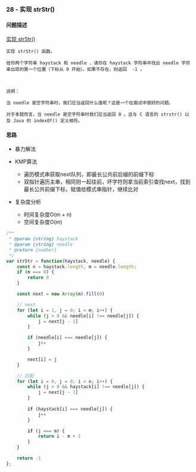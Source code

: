 ### 28 - 实现 strStr()

#### 问题描述

[实现 strStr()](https://leetcode-cn.com/problems/implement-strstr/)

```textile
实现 strStr() 函数。

给你两个字符串 haystack 和 needle ，请你在 haystack 字符串中找出 needle 字符串出现的第一个位置（下标从 0 开始）。如果不存在，则返回  -1 。

 

说明：

当 needle 是空字符串时，我们应当返回什么值呢？这是一个在面试中很好的问题。

对于本题而言，当 needle 是空字符串时我们应当返回 0 。这与 C 语言的 strstr() 以及 Java 的 indexOf() 定义相符。
```

#### 思路

- 暴力解法
- KMP算法
  - 遍历模式串获取next队列，即最长公共前后缀的前缀下标
  - 双指针遍历主串，相同则一起往前，坏字符则拿当前索引查找next，找到最长公共前缀下标，赋值给模式串指针，继续比对

- 复杂度分析
  
  - 时间复杂度O(m + n)
  - 空间复杂度O(m)

```js
/**
 * @param {string} haystack
 * @param {string} needle
 * @return {number}
 */
var strStr = function(haystack, needle) {
    const n = haystack.length, m = needle.length;
    if (m === 0) {
        return 0
    }

    const next = new Array(m).fill(0)

    // next
    for (let i = 1, j = 0; i < m; i++) {
        while (j > 0 && needle[i] !== needle[j]) {
            j = next[j - 1]
        }

        if (needle[i] === needle[j]) {
            j++
        }

        next[i] = j
    }

    // 匹配
    for (let i = 0, j = 0; i < n; i++) {
        while (j > 0 && haystack[i] !== needle[j]) {
            j = next[j - 1]
        }
        
        if (haystack[i] === needle[j]) {
            j++
        }

        if (j === m) {
            return i - m + 1
        }
    }

    return -1
};
```
